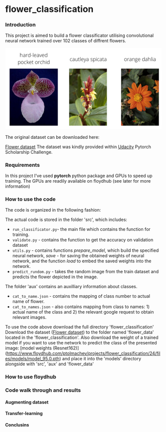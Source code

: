 # flower_classification

### Introduction
This project is aimed to build a flower classificator utilising convolutional neural network trained over 102 classes of diffrent flowers. 

<p align="center">
<img src="https://github.com/ptolmachev/flower_classification/blob/master/img/Flowers.png"/>
</p>
The original dataset can be downloaded here: 

[Flower dataset](https://www.floydhub.com/ptolmachev/datasets/flower_data)
The dataset was kindly provided within [Udacity](https://www.udacity.com/) Pytorch Scholarship Challenge.

### Requirements
In this project I've used **pytorch** python package and GPUs to speed up training. The GPUs are readily available on floydhub (see later for more information) 

### How to use the code
The code is organized in the following fashion:

The actual code is stored in the folder 'src', which includes:
- `run_classificator.py`- the main file which contains the function for training. 
- `validate.py` - contains the function to get the accuracy on validation dataset
- `utils.py` - contains functions _prepare_model_, which build the specified neural network, _save_ - for saving the obtained weights of neural network, and the function _load_ to embed the saved weights into the network.
- `predict_rundom.py` - takes the random image from the train dataset and predicts the flower depicted in the image.

The folder 'aux' contains an auxilliary information about classes.
- `cat_to_name.json` - contains the mapping of class number to actual name of flower.
- `cat_to_names.json` - also contains mapping from class to names: 1) actual name of the class and 2) the relevant google request to obtain relevant images.

To use the code above download the full directory 'flower_classification'
Download the dataset ([Flower dataset](https://www.floydhub.com/ptolmachev/datasets/flower_data)) to the folder named 'flower_data' located in the 'flower_classification'.
Also download the weight of a trained model if you want to use the network to predict the class of the presented image:
[model weights (Resnet162)] (https://www.floydhub.com/ptolmachev/projects/flower_classification/24/files/models/model_95.0.pth) and place it into the 'models' directory alongside with 'src', 'aux' and 'flower_data'

### How to use floydhub 

### Code walk through and results

#### Augmenting dataset

####  Transfer-learning

#### Conclusins
